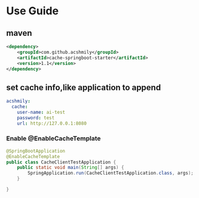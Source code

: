 # Use Guide

## maven
```xml
<dependency>
    <groupId>com.github.acshmily</groupId>
    <artifactId>cache-springboot-starter</artifactId>
    <version>1.1</version>
</dependency>


```

## set cache info,like application to append

```yaml
acshmily:
  cache:
    user-name: ai-test
    password: test
    url: http://127.0.0.1:8080
```

### Enable @EnableCacheTemplate
```java
@SpringBootApplication
@EnableCacheTemplate
public class CacheClientTestApplication {
    public static void main(String[] args) {
        SpringApplication.run(CacheClientTestApplication.class, args);
    }

}
```